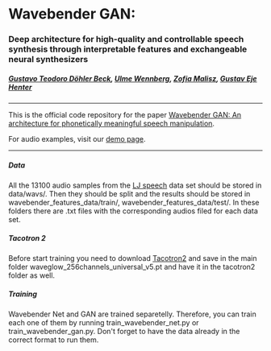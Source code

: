 # Wavebender GAN:
### Deep architecture for high-quality and controllable speech synthesis through interpretable features and exchangeable neural synthesizers
##### [Gustavo Teodoro Döhler Beck][gustavo_profile], [Ulme Wennberg][ulme_profile], [Zofia Malisz][zofia_profile], [Gustav Eje Henter][gustav_profile]
---

[paper_link]: https://arxiv.org/abs/2202.10973
[gustav_profile]: https://people.kth.se/~ghe/
[gustavo_profile]: https://www.linkedin.com/in/gustavotbeck/
[ulme_profile]: https://www.kth.se/profile/ulme
[zofia_profile]: https://www.kth.se/profile/malisz
[demo_page]: https://gustavo-beck.github.io/wavebender-gan/
[ljspeech_link]: https://keithito.com/LJ-Speech-Dataset/
[github_link]: https://github.com/gustavo-beck/wavebender-gan
[github_new_issue_link]: https://github.com/gustavo-beck/wavebender-gan/issues/new
[tacotron2_link]: https://github.com/NVIDIA/tacotron2
[nvidia_waveglow_link]: https://drive.google.com/file/d/1rpK8CzAAirq9sWZhe9nlfvxMF1dRgFbF/view
[hifi_link]: https://github.com/jik876/hifi-gan

This is the official code repository for the paper [Wavebender GAN: An architecture for phonetically meaningful speech manipulation][paper_link].

For audio examples, visit our [demo page][demo_page].


---------

##### Data
All the 13100 audio samples from the [LJ speech][ljspeech_link] data set should be stored in data/wavs/. Then they should be split and the results should be stored in wavebender_features_data/train/, wavebender_features_data/test/. In these folders there are .txt files with the corresponding audios filed for each data set.

##### Tacotron 2
Before start training you need to download [Tacotron2][tacotron2_link] and save in the main folder waveglow_256channels_universal_v5.pt and have it in the tacotron2 folder as well.

##### Training
Wavebender Net and GAN are trained separetelly. Therefore, you can train each one of them by running train_wavebender_net.py or train_wavebender_gan.py. Don't forget to have the data already in the correct format to run them.
